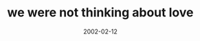 ---
layout: base.njk
title : 'we were not thinking about love' 
view_title : 'we were not thinking about love' 
year : '2002' 
date : '2002-02-12' 
img_file : '/drawing/werntthinkinglove.png' 
html_file : 'werntthinkinglove' 
next_html : 'whatdyoufeedme.html' 
year_order : '26' 
permalink : "title/{{html_file}}.html"
---